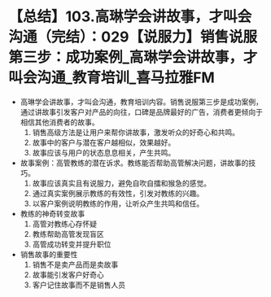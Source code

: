 # 【总结】103.高琳学会讲故事，才叫会沟通（完结）：029【说服力】销售说服第三步：成功案例_高琳学会讲故事，才叫会沟通_教育培训_喜马拉雅FM

-   高琳学会讲故事，才叫会沟通，教育培训内容。销售说服第三步是成功案例，通过讲故事引发客户对产品的向往，口碑是品牌最好的广告，消费者更倾向于相信其他消费者的故事。
    1.  销售高级方法是让用户来帮你讲故事，激发听众的好奇心和共鸣。
    2.  故事中的客户与潜在客户越相似，效果越好。
    3.  故事应该与用户的状态息息相关，产生共鸣。
-   故事案例：高管教练的潜在诉求。教练能否帮助高管解决问题，讲故事的技巧。
    1.  故事应该真实且有说服力，避免自吹自擂和猴急的感觉。
    2.  通过真实案例展示教练的有效性，引发对教练的兴趣。
    3.  以客户案例说明教练的作用，让听众产生共鸣和信任。
-   教练的神奇转变故事
    1.  高管对教练心存怀疑
    2.  教练帮助高管发现盲区
    3.  高管成功转变并提升职位
-   销售故事的重要性
    1.  销售不是卖产品而是卖故事
    2.  故事能引发客户好奇心
    3.  客户记住故事而不是销售人员
